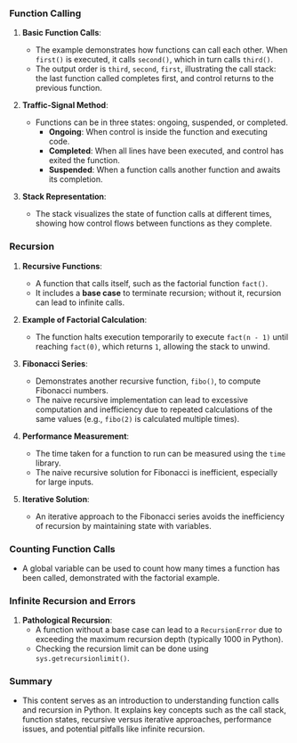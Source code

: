 ### Function Calling

1. **Basic Function Calls**:

   - The example demonstrates how functions can call each other. When `first()` is executed, it calls `second()`, which in turn calls `third()`.
   - The output order is `third`, `second`, `first`, illustrating the call stack: the last function called completes first, and control returns to the previous function.

2. **Traffic-Signal Method**:

   - Functions can be in three states: ongoing, suspended, or completed.
     - **Ongoing**: When control is inside the function and executing code.
     - **Completed**: When all lines have been executed, and control has exited the function.
     - **Suspended**: When a function calls another function and awaits its completion.

3. **Stack Representation**:
   - The stack visualizes the state of function calls at different times, showing how control flows between functions as they complete.

### Recursion

1. **Recursive Functions**:

   - A function that calls itself, such as the factorial function `fact()`.
   - It includes a **base case** to terminate recursion; without it, recursion can lead to infinite calls.

2. **Example of Factorial Calculation**:

   - The function halts execution temporarily to execute `fact(n - 1)` until reaching `fact(0)`, which returns `1`, allowing the stack to unwind.

3. **Fibonacci Series**:

   - Demonstrates another recursive function, `fibo()`, to compute Fibonacci numbers.
   - The naive recursive implementation can lead to excessive computation and inefficiency due to repeated calculations of the same values (e.g., `fibo(2)` is calculated multiple times).

4. **Performance Measurement**:

   - The time taken for a function to run can be measured using the `time` library.
   - The naive recursive solution for Fibonacci is inefficient, especially for large inputs.

5. **Iterative Solution**:
   - An iterative approach to the Fibonacci series avoids the inefficiency of recursion by maintaining state with variables.

### Counting Function Calls

- A global variable can be used to count how many times a function has been called, demonstrated with the factorial example.

### Infinite Recursion and Errors

1. **Pathological Recursion**:
   - A function without a base case can lead to a `RecursionError` due to exceeding the maximum recursion depth (typically 1000 in Python).
   - Checking the recursion limit can be done using `sys.getrecursionlimit()`.

### Summary

- This content serves as an introduction to understanding function calls and recursion in Python. It explains key concepts such as the call stack, function states, recursive versus iterative approaches, performance issues, and potential pitfalls like infinite recursion.
